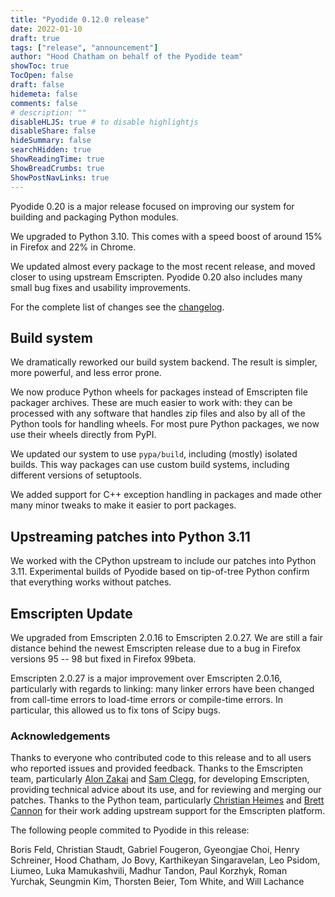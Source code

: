 ```yaml
---
title: "Pyodide 0.12.0 release"
date: 2022-01-10
draft: true
tags: ["release", "announcement"]
author: "Hood Chatham on behalf of the Pyodide team"
showToc: true
TocOpen: false
draft: false
hidemeta: false
comments: false
# description: ""
disableHLJS: true # to disable highlightjs
disableShare: false
hideSummary: false
searchHidden: true
ShowReadingTime: true
ShowBreadCrumbs: true
ShowPostNavLinks: true
---
```


Pyodide 0.20 is a major release focused on improving our system for building and
packaging Python modules. 

We upgraded to Python 3.10. This comes with a speed boost of around 15% in
Firefox and 22% in Chrome.

We updated almost every package to the most recent release, and moved closer to
using upstream Emscripten. Pyodide 0.20 also includes many small bug fixes and
usability improvements.

For the complete list of changes see the
[changelog](https://pyodide.org/en/stable/project/changelog.html#version-0-20-0).

## Build system

We dramatically reworked our build system backend. The result is simpler, more
powerful, and less error prone. 

We now produce Python wheels for packages instead of Emscripten file packager
archives. These are much easier to work with: they can be processed with any
software that handles zip files and also by all of the Python tools for handling
wheels. For most pure Python packages, we now use their wheels directly from
PyPI.

We updated our system to use `pypa/build`, including (mostly) isolated builds.
This way packages can use custom build systems, including different versions of
setuptools.

We added support for C++ exception handling in packages and made other many
minor tweaks to make it easier to port packages.

## Upstreaming patches into Python 3.11

We worked with the CPython upstream to include our patches into Python 3.11.
Experimental builds of Pyodide based on tip-of-tree Python confirm that
everything works without patches.

## Emscripten Update

We upgraded from Emscripten 2.0.16 to Emscripten 2.0.27. We are still a fair
distance behind the newest Emscripten release due to a bug in Firefox versions
95 -- 98 but fixed in Firefox 99beta. 

Emscripten 2.0.27 is a major improvement over Emscripten 2.0.16, particularly
with regards to linking: many linker errors have been changed from call-time
errors to load-time errors or compile-time errors. In particular, this allowed
us to fix tons of Scipy bugs.

### Acknowledgements

Thanks to everyone who contributed code to this release and to all users who
reported issues and provided feedback. Thanks to the Emscripten team,
particularly [Alon Zakai](https://github.com/kripken) and [Sam
Clegg](https://github.com/sbc100), for developing Emscripten, providing
technical advice about its use, and for reviewing and merging our patches.
Thanks to the Python team, particularly [Christian
Heimes](https://github.com/tiran) and [Brett
Cannon](https://github.com/brettcannon) for their work adding upstream support
for the Emscripten platform.

The following people commited to Pyodide in this release:

Boris Feld, Christian Staudt, Gabriel Fougeron, Gyeongjae Choi, Henry Schreiner,
Hood Chatham, Jo Bovy, Karthikeyan Singaravelan, Leo Psidom, Liumeo, Luka
Mamukashvili, Madhur Tandon, Paul Korzhyk, Roman Yurchak, Seungmin Kim, Thorsten
Beier, Tom White, and Will Lachance
